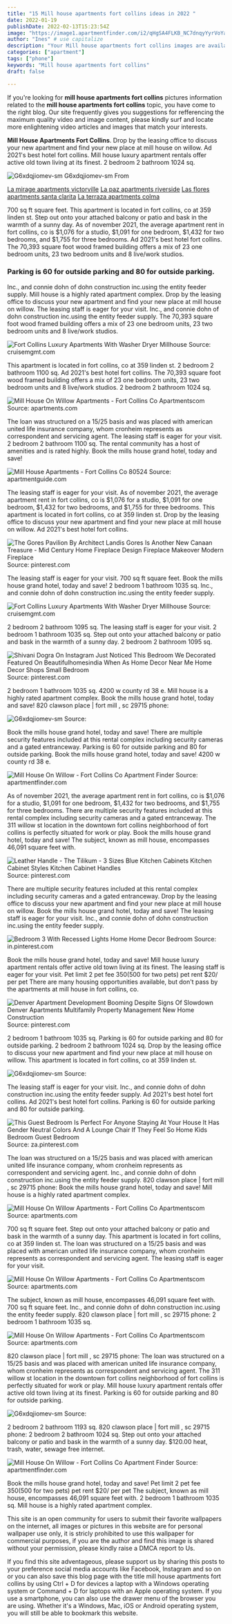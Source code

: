 ```yaml
---
title: "15 Mill house apartments fort collins ideas in 2022 "
date: 2022-01-19
publishDate: 2022-02-13T15:23:54Z
image: "https://image1.apartmentfinder.com/i2/qHgSA4FLKB_NC7dnqyYyrVoYa1GFEU-k2_qUaCNjHD4/117/mill-house-on-willow-fort-collins-co-building-photo.jpg"
author: "Ines" # use capitalize
description: "Your Mill house apartments fort collins images are available. Mill house apartments fort collins are a topic that is being searched for and liked by netizens today. You can Get the Mill house apartments fort collins files here. Download all royalty-free vectors."
categories: ["apartment"]
tags: ["phone"]
keywords: "Mill house apartments fort collins"
draft: false

---
```


If you're looking for **mill house apartments fort collins** pictures information related to the **mill house apartments fort collins** topic, you have come to the right  blog.  Our site frequently  gives you  suggestions  for refferencing  the maximum  quality video and image  content, please kindly surf and locate more enlightening video articles and images  that match your interests.

**Mill House Apartments Fort Collins**. Drop by the leasing office to discuss your new apartment and find your new place at mill house on willow. Ad 2021&#039;s best hotel fort collins. Mill house luxury apartment rentals offer active old town living at its finest. 2 bedroom 2 bathroom 1024 sq.

![G6xdqjiomev-sm](https://rentpath-res.cloudinary.com/$img_current/t_3x2_jpg_xl/7e2de75287ad66f4a60137bb3333a836 "G6xdqjiomev-sm")
G6xdqjiomev-sm From 

[La mirage apartments victorville](/la-mirage-apartments-victorville/)
[La paz apartments riverside](/la-paz-apartments-riverside/)
[Las flores apartments santa clarita](/las-flores-apartments-santa-clarita/)
[La terraza apartments colma](/la-terraza-apartments-colma/)

700 sq ft square feet. This apartment is located in fort collins, co at 359 linden st. Step out onto your attached balcony or patio and bask in the warmth of a sunny day. As of november 2021, the average apartment rent in fort collins, co is $1,076 for a studio, $1,091 for one bedroom, $1,432 for two bedrooms, and $1,755 for three bedrooms. Ad 2021&#039;s best hotel fort collins. The 70,393 square foot wood framed building offers a mix of 23 one bedroom units, 23 two bedroom units and 8 live/work studios.

### Parking is 60 for outside parking and 80 for outside parking.

Inc., and connie dohn of dohn construction inc.using the entity feeder supply. Mill house is a highly rated apartment complex. Drop by the leasing office to discuss your new apartment and find your new place at mill house on willow. The leasing staff is eager for your visit. Inc., and connie dohn of dohn construction inc.using the entity feeder supply. The 70,393 square foot wood framed building offers a mix of 23 one bedroom units, 23 two bedroom units and 8 live/work studios.


![Fort Collins Luxury Apartments With Washer Dryer Millhouse](https://cruisemgmt.com/millhouse/wp-content/uploads/sites/3/2018/09/building-9-up-images.jpg "Fort Collins Luxury Apartments With Washer Dryer Millhouse")
Source: cruisemgmt.com

This apartment is located in fort collins, co at 359 linden st. 2 bedroom 2 bathroom 1100 sq. Ad 2021&#039;s best hotel fort collins. The 70,393 square foot wood framed building offers a mix of 23 one bedroom units, 23 two bedroom units and 8 live/work studios. 2 bedroom 2 bathroom 1024 sq.

![Mill House On Willow Apartments - Fort Collins Co Apartmentscom](https://images1.apartments.com/i2/CrBgOA_FZSr-QHPCNGCwVY-Yie5siqQ6Evjq9_DMwzk/111/mill-house-on-willow-fort-collins-co-primary-photo.jpg "Mill House On Willow Apartments - Fort Collins Co Apartmentscom")
Source: apartments.com

The loan was structured on a 15/25 basis and was placed with american united life insurance company, whom cronheim represents as correspondent and servicing agent. The leasing staff is eager for your visit. 2 bedroom 2 bathroom 1100 sq. The rental community has a host of amenities and is rated highly. Book the mills house grand hotel, today and save!

![Mill House Apartments - Fort Collins Co 80524](https://rentpath-res.cloudinary.com/$img_current/t_3x2_jpg_xl/a1544537eb29254fda1f09acb19e5d9d "Mill House Apartments - Fort Collins Co 80524")
Source: apartmentguide.com

The leasing staff is eager for your visit. As of november 2021, the average apartment rent in fort collins, co is $1,076 for a studio, $1,091 for one bedroom, $1,432 for two bedrooms, and $1,755 for three bedrooms. This apartment is located in fort collins, co at 359 linden st. Drop by the leasing office to discuss your new apartment and find your new place at mill house on willow. Ad 2021&#039;s best hotel fort collins.

![The Gores Pavilion By Architect Landis Gores Is Another New Canaan Treasure - Mid Century Home Fireplace Design Fireplace Makeover Modern Fireplace](https://i.pinimg.com/originals/5d/23/06/5d2306dc080a1325c7a2bafeb04f2a5d.png "The Gores Pavilion By Architect Landis Gores Is Another New Canaan Treasure - Mid Century Home Fireplace Design Fireplace Makeover Modern Fireplace")
Source: pinterest.com

The leasing staff is eager for your visit. 700 sq ft square feet. Book the mills house grand hotel, today and save! 2 bedroom 1 bathroom 1035 sq. Inc., and connie dohn of dohn construction inc.using the entity feeder supply.

![Fort Collins Luxury Apartments With Washer Dryer Millhouse](https://cruisemgmt.com/millhouse/wp-content/uploads/sites/3/2018/09/9-up-images.jpg "Fort Collins Luxury Apartments With Washer Dryer Millhouse")
Source: cruisemgmt.com

2 bedroom 2 bathroom 1095 sq. The leasing staff is eager for your visit. 2 bedroom 1 bathroom 1035 sq. Step out onto your attached balcony or patio and bask in the warmth of a sunny day. 2 bedroom 2 bathroom 1095 sq.

![Shivani Dogra On Instagram Just Noticed This Bedroom We Decorated Featured On Beautifulhomesindia When As Home Decor Near Me Home Decor Shops Small Bedroom](https://i.pinimg.com/originals/02/19/e8/0219e8c5116ac24be972e9a1586d52cd.jpg "Shivani Dogra On Instagram Just Noticed This Bedroom We Decorated Featured On Beautifulhomesindia When As Home Decor Near Me Home Decor Shops Small Bedroom")
Source: pinterest.com

2 bedroom 1 bathroom 1035 sq. 4200 w county rd 38 e. Mill house is a highly rated apartment complex. Book the mills house grand hotel, today and save! 820 clawson place | fort mill , sc 29715 phone:

![G6xdqjiomev-sm](https://rentpath-res.cloudinary.com/$img_current/t_3x2_jpg_xl/e44e9ab896faf5f81336c38649af59e3 "G6xdqjiomev-sm")
Source: 

Book the mills house grand hotel, today and save! There are multiple security features included at this rental complex including security cameras and a gated entranceway. Parking is 60 for outside parking and 80 for outside parking. Book the mills house grand hotel, today and save! 4200 w county rd 38 e.

![Mill House On Willow - Fort Collins Co Apartment Finder](https://image1.apartmentfinder.com/i2/xZYR04NUwW89am2cex_SqSrH7OZPyvwzpkgILiNVLCI/117/mill-house-on-willow-fort-collins-co-building-photo.jpg "Mill House On Willow - Fort Collins Co Apartment Finder")
Source: apartmentfinder.com

As of november 2021, the average apartment rent in fort collins, co is $1,076 for a studio, $1,091 for one bedroom, $1,432 for two bedrooms, and $1,755 for three bedrooms. There are multiple security features included at this rental complex including security cameras and a gated entranceway. The 311 willow st location in the downtown fort collins neighborhood of fort collins is perfectly situated for work or play. Book the mills house grand hotel, today and save! The subject, known as mill house, encompasses 46,091 square feet with.

![Leather Handle - The Tilikum - 3 Sizes Blue Kitchen Cabinets Kitchen Cabinet Styles Kitchen Cabinet Handles](https://i.pinimg.com/originals/cd/f7/45/cdf745036820c4acc70dfd42415d8b3c.jpg "Leather Handle - The Tilikum - 3 Sizes Blue Kitchen Cabinets Kitchen Cabinet Styles Kitchen Cabinet Handles")
Source: pinterest.com

There are multiple security features included at this rental complex including security cameras and a gated entranceway. Drop by the leasing office to discuss your new apartment and find your new place at mill house on willow. Book the mills house grand hotel, today and save! The leasing staff is eager for your visit. Inc., and connie dohn of dohn construction inc.using the entity feeder supply.

![Bedroom 3 With Recessed Lights Home Home Decor Bedroom](https://i.pinimg.com/originals/78/d9/da/78d9da03c2838d756eb1d0aadb838bbb.jpg "Bedroom 3 With Recessed Lights Home Home Decor Bedroom")
Source: in.pinterest.com

Book the mills house grand hotel, today and save! Mill house luxury apartment rentals offer active old town living at its finest. The leasing staff is eager for your visit. Pet limit 2 pet fee $350 ($500 for two pets) pet rent $20/ per pet There are many housing opportunities available, but don&#039;t pass by the apartments at mill house in fort collins, co.

![Denver Apartment Development Booming Despite Signs Of Slowdown Denver Apartments Multifamily Property Management New Home Construction](https://i.pinimg.com/originals/b8/1b/40/b81b40f4cb3ebb2f90bd550d18d72a42.png "Denver Apartment Development Booming Despite Signs Of Slowdown Denver Apartments Multifamily Property Management New Home Construction")
Source: pinterest.com

2 bedroom 1 bathroom 1035 sq. Parking is 60 for outside parking and 80 for outside parking. 2 bedroom 2 bathroom 1024 sq. Drop by the leasing office to discuss your new apartment and find your new place at mill house on willow. This apartment is located in fort collins, co at 359 linden st.

![G6xdqjiomev-sm](https://rentpath-res.cloudinary.com/$img_current/t_3x2_jpg_xl/50507c82c46e960a313248beacb88062 "G6xdqjiomev-sm")
Source: 

The leasing staff is eager for your visit. Inc., and connie dohn of dohn construction inc.using the entity feeder supply. Ad 2021&#039;s best hotel fort collins. Ad 2021&#039;s best hotel fort collins. Parking is 60 for outside parking and 80 for outside parking.

![This Guest Bedroom Is Perfect For Anyone Staying At Your House It Has Gender Neutral Colors And A Lounge Chair If They Feel So Home Kids Bedroom Guest Bedroom](https://i.pinimg.com/originals/46/34/c5/4634c59404bc6da449e40393051aedf2.jpg "This Guest Bedroom Is Perfect For Anyone Staying At Your House It Has Gender Neutral Colors And A Lounge Chair If They Feel So Home Kids Bedroom Guest Bedroom")
Source: za.pinterest.com

The loan was structured on a 15/25 basis and was placed with american united life insurance company, whom cronheim represents as correspondent and servicing agent. Inc., and connie dohn of dohn construction inc.using the entity feeder supply. 820 clawson place | fort mill , sc 29715 phone: Book the mills house grand hotel, today and save! Mill house is a highly rated apartment complex.

![Mill House On Willow Apartments - Fort Collins Co Apartmentscom](https://images1.apartments.com/i2/Khe-iVtMf0r6yt0x_yBgyKuPopuU-pqX63IzqYQGxKM/117/mill-house-on-willow-fort-collins-co-building-photo.jpg?p=1 "Mill House On Willow Apartments - Fort Collins Co Apartmentscom")
Source: apartments.com

700 sq ft square feet. Step out onto your attached balcony or patio and bask in the warmth of a sunny day. This apartment is located in fort collins, co at 359 linden st. The loan was structured on a 15/25 basis and was placed with american united life insurance company, whom cronheim represents as correspondent and servicing agent. The leasing staff is eager for your visit.

![Mill House On Willow Apartments - Fort Collins Co Apartmentscom](https://images1.apartments.com/i2/omU6k9Xp-pI4B8LC7RWvpiBHRVbj9jq1Kv2C2lfzygE/117/mill-house-on-willow-fort-collins-co-building-photo.jpg?p=1 "Mill House On Willow Apartments - Fort Collins Co Apartmentscom")
Source: apartments.com

The subject, known as mill house, encompasses 46,091 square feet with. 700 sq ft square feet. Inc., and connie dohn of dohn construction inc.using the entity feeder supply. 820 clawson place | fort mill , sc 29715 phone: 2 bedroom 1 bathroom 1035 sq.

![Mill House On Willow Apartments - Fort Collins Co Apartmentscom](https://images1.apartments.com/i2/P0FJHRAE6epvb1YGjZKsLcmT8BVZwgh6cn-EOhGeW94/117/mill-house-on-willow-fort-collins-co-building-photo.jpg?p=1 "Mill House On Willow Apartments - Fort Collins Co Apartmentscom")
Source: apartments.com

820 clawson place | fort mill , sc 29715 phone: The loan was structured on a 15/25 basis and was placed with american united life insurance company, whom cronheim represents as correspondent and servicing agent. The 311 willow st location in the downtown fort collins neighborhood of fort collins is perfectly situated for work or play. Mill house luxury apartment rentals offer active old town living at its finest. Parking is 60 for outside parking and 80 for outside parking.

![G6xdqjiomev-sm](https://rentpath-res.cloudinary.com/$img_current/t_3x2_jpg_xl/7e2de75287ad66f4a60137bb3333a836 "G6xdqjiomev-sm")
Source: 

2 bedroom 2 bathroom 1193 sq. 820 clawson place | fort mill , sc 29715 phone: 2 bedroom 2 bathroom 1024 sq. Step out onto your attached balcony or patio and bask in the warmth of a sunny day. $120.00 heat, trash, water, sewage free internet.

![Mill House On Willow - Fort Collins Co Apartment Finder](https://image1.apartmentfinder.com/i2/qHgSA4FLKB_NC7dnqyYyrVoYa1GFEU-k2_qUaCNjHD4/117/mill-house-on-willow-fort-collins-co-building-photo.jpg "Mill House On Willow - Fort Collins Co Apartment Finder")
Source: apartmentfinder.com

Book the mills house grand hotel, today and save! Pet limit 2 pet fee $350 ($500 for two pets) pet rent $20/ per pet The subject, known as mill house, encompasses 46,091 square feet with. 2 bedroom 1 bathroom 1035 sq. Mill house is a highly rated apartment complex.

This site is an open community for users to submit their favorite wallpapers on the internet, all images or pictures in this website are for personal wallpaper use only, it is stricly prohibited to use this wallpaper for commercial purposes, if you are the author and find this image is shared without your permission, please kindly raise a DMCA report to Us.

If you find this site adventageous, please support us by sharing this posts to your preference social media accounts like Facebook, Instagram and so on or you can also save this blog page with the title mill house apartments fort collins by using Ctrl + D for devices a laptop with a Windows operating system or Command + D for laptops with an Apple operating system. If you use a smartphone, you can also use the drawer menu of the browser you are using. Whether it's a Windows, Mac, iOS or Android operating system, you will still be able to bookmark this website.
